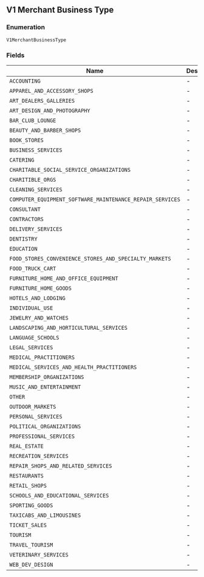 ## V1 Merchant Business Type

### Enumeration

`V1MerchantBusinessType`

### Fields

| Name | Description |
|  --- | --- |
| `ACCOUNTING` | - |
| `APPAREL_AND_ACCESSORY_SHOPS` | - |
| `ART_DEALERS_GALLERIES` | - |
| `ART_DESIGN_AND_PHOTOGRAPHY` | - |
| `BAR_CLUB_LOUNGE` | - |
| `BEAUTY_AND_BARBER_SHOPS` | - |
| `BOOK_STORES` | - |
| `BUSINESS_SERVICES` | - |
| `CATERING` | - |
| `CHARITABLE_SOCIAL_SERVICE_ORGANIZATIONS` | - |
| `CHARITIBLE_ORGS` | - |
| `CLEANING_SERVICES` | - |
| `COMPUTER_EQUIPMENT_SOFTWARE_MAINTENANCE_REPAIR_SERVICES` | - |
| `CONSULTANT` | - |
| `CONTRACTORS` | - |
| `DELIVERY_SERVICES` | - |
| `DENTISTRY` | - |
| `EDUCATION` | - |
| `FOOD_STORES_CONVENIENCE_STORES_AND_SPECIALTY_MARKETS` | - |
| `FOOD_TRUCK_CART` | - |
| `FURNITURE_HOME_AND_OFFICE_EQUIPMENT` | - |
| `FURNITURE_HOME_GOODS` | - |
| `HOTELS_AND_LODGING` | - |
| `INDIVIDUAL_USE` | - |
| `JEWELRY_AND_WATCHES` | - |
| `LANDSCAPING_AND_HORTICULTURAL_SERVICES` | - |
| `LANGUAGE_SCHOOLS` | - |
| `LEGAL_SERVICES` | - |
| `MEDICAL_PRACTITIONERS` | - |
| `MEDICAL_SERVICES_AND_HEALTH_PRACTITIONERS` | - |
| `MEMBERSHIP_ORGANIZATIONS` | - |
| `MUSIC_AND_ENTERTAINMENT` | - |
| `OTHER` | - |
| `OUTDOOR_MARKETS` | - |
| `PERSONAL_SERVICES` | - |
| `POLITICAL_ORGANIZATIONS` | - |
| `PROFESSIONAL_SERVICES` | - |
| `REAL_ESTATE` | - |
| `RECREATION_SERVICES` | - |
| `REPAIR_SHOPS_AND_RELATED_SERVICES` | - |
| `RESTAURANTS` | - |
| `RETAIL_SHOPS` | - |
| `SCHOOLS_AND_EDUCATIONAL_SERVICES` | - |
| `SPORTING_GOODS` | - |
| `TAXICABS_AND_LIMOUSINES` | - |
| `TICKET_SALES` | - |
| `TOURISM` | - |
| `TRAVEL_TOURISM` | - |
| `VETERINARY_SERVICES` | - |
| `WEB_DEV_DESIGN` | - |

